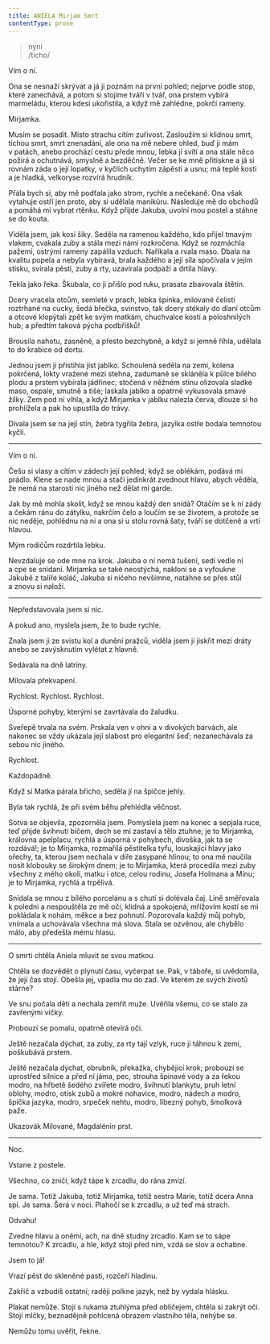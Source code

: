 ```yaml
---
title: ANIELA Mirjam Smrt
contentType: prose
---
```


<section>

> nyní  
> /ticho/

Vím o ní.

Ona se nesnaží skrývat a já ji poznám na první pohled; nejprve podle stop, které zanechává, a potom si stojíme tváří v tvář, ona prstem vybírá marmeládu, kterou kdesi ukořistila, a když mě zahlédne, pokrčí rameny.

</section>

<section>

Mirjamka.

</section>

<section>

Musím se posadit. Místo strachu cítím zuřivost. Zasloužím si klidnou smrt, tichou smrt, smrt znenadání, ale ona na mě nebere ohled, buď ji mám v patách, anebo prochází cestu přede mnou, lebka jí svítí a ona stále něco požírá a ochutnává, smyslně a bezděčně. Večer se ke mně přitiskne a já si rovnám záda o její lopatky, v kyčlích uchytím zápěstí a usnu; má teplé kosti a je hladká, velkoryse rozvírá hrudník.

Přála bych si, aby mě podťala jako strom, rychle a nečekaně. Ona však vytahuje ostří jen proto, aby si udělala manikúru. Následuje mě do obchodů a pomáhá mi vybrat rtěnku. Když přijde Jakuba, uvolní mou postel a stáhne se do kouta.

</section>

<section>

Viděla jsem, jak kosí šiky. Seděla na ramenou každého, kdo přijel tmavým vlakem, cvakala zuby a stála mezi námi rozkročena. Když se rozmáchla pažemi, ostrými rameny zapálila vzduch. Naříkala a rvala maso. Dbala na kvalitu popela a nebyla vybíravá, brala každého a její síla spočívala v jejím stisku, svírala pěsti, zuby a rty, uzavírala podpaží a drtila hlavy.

Tekla jako řeka. Škubala, co jí přišlo pod ruku, prasata zbavovala štětin.

Dcery vracela otcům, semleté v prach, lebka špínka, milované čelisti roztrhané na cucky, šedá břečka, svinstvo, tak dcery stékaly do dlaní otcům a otcové klopýtali zpět ke svým matkám, chuchvalce kostí a poloshnilých hub; a předtím taková pýcha podbřišků!

Brousila nahotu, zasněně, a přesto bezchybně, a když si jemně říhla, udělala to do krabice od dortu.

</section>

<section>

Jednou jsem ji přistihla jíst jablko. Schoulená seděla na zemi, kolena pokrčená, lokty vražené mezi stehna, zadumaně se skláněla k půlce bílého plodu a prstem vybírala jádřinec; stočená v něžném stínu olizovala sladké maso, ospale, smutně a tiše; laskala jablko a opatrně vykusovala smavé žilky. Zem pod ní vlhla, a když Mirjamka v jablku nalezla červa, dlouze si ho prohlížela a pak ho upustila do trávy.

Dívala jsem se na její stín, žebra tygřila žebra, jazylka ostře bodala temnotou kyčlí.

* * *

Vím o ní.

</section>

<section>

Češu si vlasy a cítím v zádech její pohled; když se oblékám, podává mi prádlo. Klene se nade mnou a stačí jedinkrát zvednout hlavu, abych věděla, že nemá na starosti nic jiného než dělat mi garde.

</section>

<section>

Jak by mě mohla skolit, když se mnou každý den snídá? Otáčím se k ní zády a čekám ránu do zátylku, nakrčím čelo a loučím se se životem, a protože se nic neděje, pohlédnu na ni a ona si u stolu rovná šaty, tváří se dotčeně a vrtí hlavou.

</section>

<section>

Mým rodičům rozdrtila lebku.

</section>

<section>

Nevzdaluje se ode mne na krok. Jakuba o ní nemá tušení, sedí vedle ní a cpe se snídaní. Mirjamka se také neostýchá, nakloní se a vyfoukne Jakubě z talíře koláč, Jakuba si ničeho nevšimne, natáhne se přes stůl a znovu si naloží.

* * *

Nepředstavovala jsem si nic.

A pokud ano, myslela jsem, že to bude rychle.

Znala jsem ji ze svistu kol a dunění pražců, viděla jsem ji jiskřit mezi dráty anebo se zavýsknutím vylétat z hlavně.

Sedávala na dně latríny.

Milovala překvapení.

Rychlost. Rychlost. Rychlost.

Úsporné pohyby, kterými se zavrtávala do žaludku.

Sveřepě trvala na svém. Prskala ven v ohni a v divokých barvách, ale nakonec se vždy ukázala její slabost pro elegantní šeď; nezanechávala za sebou nic jiného.

Rychlost.

Každopádně.

</section>

<section>

Když si Matka párala břicho, seděla jí na špičce jehly.

Byla tak rychlá, že při svém běhu přehlédla věčnost.

</section>

<section>

Sotva se objevila, zpozorněla jsem. Pomyslela jsem na konec a sepjala ruce, teď přijde švihnutí bičem, dech se mi zastaví a tělo ztuhne; je to Mirjamka, královna apelplacu, rychlá a úsporná v pohybech, divoška, jak ta se rozdává!; je to Mirjamka, rozmařilá pěstitelka tyfu, louskající hlavy jako ořechy, ta, kterou jsem nechala v díře zasypané hlínou; to ona mě naučila nosit klobouky se širokým dnem; je to Mirjamka, která procedila mezi zuby všechny z mého okolí, matku i otce, celou rodinu, Josefa Holmana a Mínu; je to Mirjamka, rychlá a trpělivá.

</section>

<section>

Snídala se mnou z bílého porcelánu a s chutí si dolévala čaj. Líně směřovala k poledni a nespouštěla ze mě oči, klidná a spokojená, mřížovím kostí se mi pokládala k nohám, měkce a bez pohnutí. Pozorovala každý můj pohyb, vnímala a uchovávala všechna má slova. Stala se ozvěnou, ale chybělo málo, aby předešla mému hlasu.

* * *

O smrti chtěla Aniela mluvit se svou matkou.

Chtěla se dozvědět o plynutí času, vyčerpat se. Pak, v táboře, si uvědomila, že její čas stojí. Obešla jej, vpadla mu do zad. Ve kterém ze svých životů stárne?

</section>

<section>

Ve snu počala děti a nechala zemřít muže. Uvěřila všemu, co se stalo za zavřenými víčky.

</section>

<section>

Probouzí se pomalu, opatrně otevírá oči.

Ještě nezačala dýchat, za zuby, za rty tají vzlyk, ruce ji táhnou k zemi, poškubává prstem.

Ještě nezačala dýchat, obrubník, překážka, chybějící krok; probouzí se uprostřed silnice a před ní jáma, pec, strouha špinavé vody a za řekou modro, na hřbetě šedého zvířete modro, švihnutí blankytu, pruh letní oblohy, modro, otisk zubů a mokré nohavice, modro, nádech a modro, špička jazyka, modro, srpeček nehtu, modro, líbezný pohyb, šmolková paže.

Ukazovák Milované, Magdalénin prst.

* * *

Noc.

Vstane z postele.

Všechno, co zničí, když tápe k zrcadlu, do rána zmizí.

Je sama. Totiž Jakuba, totiž Mirjamka, totiž sestra Marie, totiž dcera Anna spí. Je sama. Šerá v noci. Plahočí se k zrcadlu, a už teď má strach.

</section>

<section>

Odvahu!

</section>

<section>

Zvedne hlavu a oněmí, ach, na dně studny zrcadlo. Kam se to sápe temnotou? K zrcadlu, a hle, když stojí před ním, vzdá se slov a ochabne.

Jsem to já!

Vrazí pěst do skleněné pasti, rozčeří hladinu.

Zakřič a vzbudíš ostatní; raději polkne jazyk, než by vydala hlásku.

</section>

<section>

Plakat nemůže. Stojí s rukama ztuhlýma před obličejem, chtěla si zakrýt oči. Stojí mlčky, beznadějně pohlcená obrazem vlastního těla, nehýbe se.

Nemůžu tomu uvěřit, řekne.

</section>
